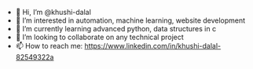 - 👋 Hi, I’m @khushi-dalal
- 👀 I’m interested in automation, machine learning, website development
- 🌱 I’m currently learning advanced python, data structures in c
- 💞️ I’m looking to collaborate on any technical project
- 📫 How to reach me: https://www.linkedin.com/in/khushi-dalal-82549322a


